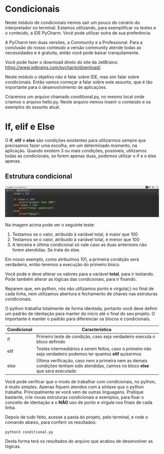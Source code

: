 # Condicionais

Neste módulo de condicionais iremos sair um pouco do cenário do interpretador no terminal. Estamos utilizando, para exemplificar os testes e o conteúdo, a IDE PyCharm. Você pode utilizar outra de sua preferência.

A PyCharm tem duas versões, a Community e a Professional. Para a conclusão do nosso conteúdo a versão community atende todas as necessidades e é gratuita, então você pode baixar tranquilamente.

Você pode fazer o download direto do site da JetBrains: <https://www.jetbrains.com/pycharm/download/>.

Neste módulo o objetivo não é falar sobre IDE, mas sim falar sobre condicionais. Então vamos começar a falar sobre este assunto, que é tão importante para o desenvolvimento de aplicações.

Criaremos um arquivo chamado conditional.py, no mesmo local onde criamos o arquivo hello.py. Neste arquivo iremos inserir o conteúdo e os exemplos do assunto atual.

# If, elif e Else

O **if**, **elif** e **else** são condições existentes para utilizarmos sempre que precisamos fazer uma escolha, em um determinado momento, na aplicação. Quando existem 3 ou mais condições, possíveis, utilizamos todas as condicionais, se forem apenas duas, podemos utilizar o if e o else apenas.

## Estrutura condicional

![python_conditional_estruture](./images/python_conditional_estruture.png "python_conditional_estruture")

Na imagem acima pode ver o seguinte teste:

1. Testamos se o valor, atribuído à variável total, é maior que 100
2. Testamos se o valor, atribuído à variável total, é menor que 100
3. A terceira e última condicional só vale caso as duas anteriores não forem atendidas. Se trata do else.

Em nosso exemplo, como atribuímos 101, a primeira condição será verdadeira, então teremos a execução do primeiro bloco.

Você pode e deve alterar os valores para a variável **total**, para ir testando. Pode também alterar as lógicas das condicionais, para ir fixando.

Reparem que, em python, nós não utilizamos ponto e vírgula(;) no final de cada linha, nem utilizamos abertura e fechamento de chaves nas estruturas condicionais.

O python trabalha totalmente de forma identada, portanto você deve definir um padrão de identação para manter do início até o final do seu projeto. O importante é manter o padrão para diferenciar os blocos e condicionais.

Condicional | Característica
---------------- | ------------------
if | Primeiro teste de condição, caso seja verdadeiro executa o bloco definido
elif | Testes intermediários a serem feitos, caso o primeiro não seja verdadeiro podemos ter quantos **elif** quisermos
else | Última verificação, caso nem a primeira nem as demais condições tenham sido atendidas, caímos no bloco **else** que será executado

Você pode verificar que o modo de trabalhar com condicionais, no python, é muito simples. Apenas fiquem atendos com a sintaxe que o python trabalha. Principalmente se você vem de outras linguagens. Pratique bastante, crie novas estruturas condicionais e exemplos, para fixar o conceito de identação e o **NÃO** uso de ponto e vírgula nos finais de cada linha.

Depois de tudo feito, acesse a pasta do projeto, pelo terminal, e rode o comando abaixo, para conferir os resultados:

`python3 conditional.py`

Desta forma terá os resultados do arquivo que acabou de desenvolver as lógicas.